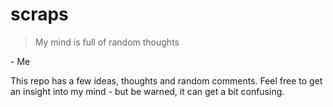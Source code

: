 # scraps
> My mind is full of random thoughts

\- Me

This repo has a few ideas, thoughts and random comments.
Feel free to get an insight into my mind - but be warned, it can get a bit confusing. 
